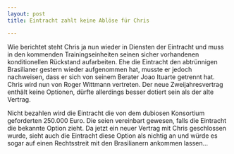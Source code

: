 ```yaml
---
layout: post
title: Eintracht zahlt keine Ablöse für Chris

---
```


Wie berichtet steht Chris ja nun wieder in Diensten der Eintracht und muss in den kommenden Trainingseinheiten seinen sicher vorhandenen konditionellen Rückstand aufarbeiten. Ehe die Eintracht den abtrünnigen Brasilianer gestern wieder aufgenommen hat, musste er jedoch nachweisen, dass er sich von seinem Berater Joao Ituarte getrennt hat. Chris wird nun von Roger Wittmann vertreten. Der neue Zweijahresvertrag enthält keine Optionen, dürfte allerdings besser dotiert sein als der alte Vertrag.

Nicht bezahlen wird die Eintracht die von dem dubiosen Konsortium geforderten 250.000 Euro. Die seien vereinbart gewesen, falls die Eintracht die bekannte Option zieht. Da jetzt ein neuer Vertrag mit Chris geschlossen wurde, sieht auch die Eintracht diese Option als nichtig an und würde es sogar auf einen Rechtsstreit mit den Brasilianern ankommen lassen...
